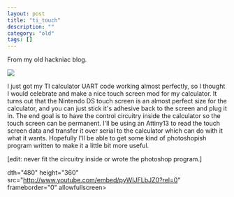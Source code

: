 ```yaml
---
layout: post
title: "ti_touch"
description: ""
category: "old"
tags: []
---
```



From my old hackniac blog.


![](http://hackniac.com/images/posts/relic/ti_touch.png)

I just got my TI calculator UART code working almost perfectly, so I thought I would celebrate and make a nice touch screen mod for my calculator. It turns out that the Nintendo DS touch screen is an almost perfect size for the calculator, and you can just stick it's adhesive back to the screen and plug it in. The end goal is to have the control circuitry inside the calculator so the touch screen can be permanent. I'll be using an Attiny13 to read the touch screen data and transfer it over serial to the calculator which can do with it what it wants. Hopefully I'll be able to get some kind of photoshopish program written to make it a little bit more useful.

[edit: never fit the circuitry inside or wrote the photoshop program.]

dth="480" height="360" src="http://www.youtube.com/embed/pyWIJFLbJZ0?rel=0" frameborder="0" allowfullscreen></iframe>

